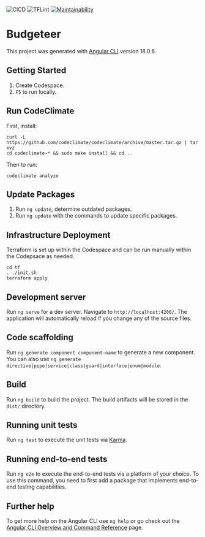 ![CICD](https://github.com/dfar-io/budgeteer/actions/workflows/cicd.yml/badge.svg)
![TFLint](https://github.com/dfar-io/budgeteer/actions/workflows/tflint.yml/badge.svg)
[![Maintainability](https://api.codeclimate.com/v1/badges/66f6382b0c80a71ea41f/maintainability)](https://codeclimate.com/github/dfar-io/budgeteer/maintainability)

# Budgeteer

This project was generated with [Angular CLI](https://github.com/angular/angular-cli) version 18.0.6.

## Getting Started

1. Create Codespace.
2. `F5` to run locally.

## Run CodeClimate

First, install:

```
curl -L https://github.com/codeclimate/codeclimate/archive/master.tar.gz | tar xvz
cd codeclimate-* && sudo make install && cd ..
```

Then to run:

```
codeclimate analyze
```

## Update Packages

1. Run `ng update`, determine outdated packages.
2. Run `ng update` with the commands to update specific packages.

## Infrastructure Deployment

Terraform is set up within the Codespace and can be run manually within the Codepsace as needed.

```
cd tf
. ./init.sh
terraform apply
```

## Development server

Run `ng serve` for a dev server. Navigate to `http://localhost:4200/`. The application will automatically reload if you change any of the source files.

## Code scaffolding

Run `ng generate component component-name` to generate a new component. You can also use `ng generate directive|pipe|service|class|guard|interface|enum|module`.

## Build

Run `ng build` to build the project. The build artifacts will be stored in the `dist/` directory.

## Running unit tests

Run `ng test` to execute the unit tests via [Karma](https://karma-runner.github.io).

## Running end-to-end tests

Run `ng e2e` to execute the end-to-end tests via a platform of your choice. To use this command, you need to first add a package that implements end-to-end testing capabilities.

## Further help

To get more help on the Angular CLI use `ng help` or go check out the [Angular CLI Overview and Command Reference](https://angular.dev/tools/cli) page.
